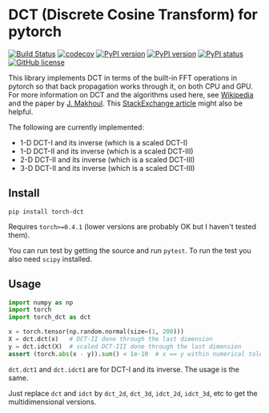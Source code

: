 # DCT (Discrete Cosine Transform) for pytorch

[![Build Status](https://travis-ci.com/zh217/torch-dct.svg?branch=master)](https://travis-ci.com/zh217/torch-dct)
[![codecov](https://codecov.io/gh/zh217/torch-dct/branch/master/graph/badge.svg)](https://codecov.io/gh/zh217/torch-dct)
[![PyPI version](https://img.shields.io/pypi/v/torch-dct.svg)](https://pypi.python.org/pypi/torch-dct/)
[![PyPI version](https://img.shields.io/pypi/pyversions/torch-dct.svg)](https://pypi.python.org/pypi/torch-dct/)
[![PyPI status](https://img.shields.io/pypi/status/torch-dct.svg)](https://pypi.python.org/pypi/torch-dct/)
[![GitHub license](https://img.shields.io/github/license/zh217/torch-dct.svg)](https://github.com/zh217/torch-dct/blob/master/LICENSE)


This library implements DCT in terms of the built-in FFT operations in pytorch so that
back propagation works through it, on both CPU and GPU. For more information on
DCT and the algorithms used here, see 
[Wikipedia](https://en.wikipedia.org/wiki/Discrete_cosine_transform) and the paper by
[J. Makhoul](https://ieeexplore.ieee.org/document/1163351/). This
[StackExchange article](https://dsp.stackexchange.com/questions/2807/fast-cosine-transform-via-fft)
might also be helpful.

The following are currently implemented:

* 1-D DCT-I and its inverse (which is a scaled DCT-I)
* 1-D DCT-II and its inverse (which is a scaled DCT-III)
* 2-D DCT-II and its inverse (which is a scaled DCT-III)
* 3-D DCT-II and its inverse (which is a scaled DCT-III)

## Install

```
pip install torch-dct
```

Requires `torch>=0.4.1` (lower versions are probably OK but I haven't tested them).

You can run test by getting the source and run `pytest`. To run the test you also
need `scipy` installed.

## Usage

```python
import numpy as np
import torch
import torch_dct as dct

x = torch.tensor(np.random.normal(size=(1, 200)))
X = dct.dct(x)   # DCT-II done through the last dimension
y = dct.idct(X)  # scaled DCT-III done through the last dimension
assert (torch.abs(x - y)).sum() < 1e-10  # x == y within numerical tolerance
```

`dct.dct1` and `dct.idct1` are for DCT-I and its inverse. The usage is the same.

Just replace `dct` and `idct` by `dct_2d`, `dct_3d`, `idct_2d`, `idct_3d`, etc
to get the multidimensional versions.